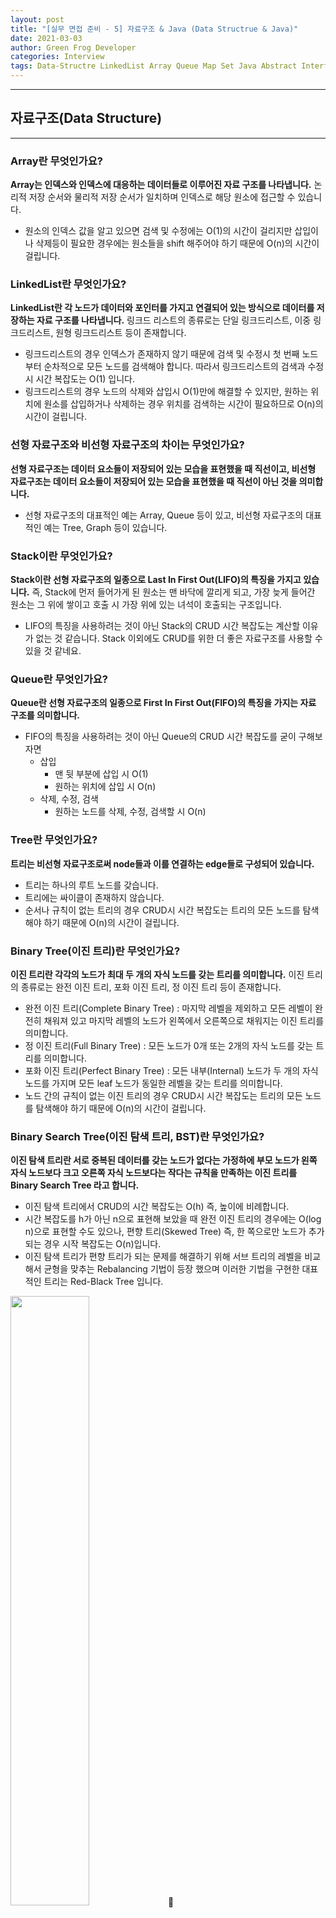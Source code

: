 ```yaml
---
layout: post
title: "[실무 면접 준비 - 5] 자료구조 & Java (Data Structrue & Java)"
date: 2021-03-03
author: Green Frog Developer
categories: Interview
tags: Data-Structre LinkedList Array Queue Map Set Java Abstract Interface Generic 
---
```


---

## 자료구조(Data Structure)

---

### Array란 무엇인가요?

**Array는 인덱스와 인덱스에 대응하는 데이터들로 이루어진 자료 구조를 나타냅니다.** 논리적 저장 순서와 물리적 저장 순서가 일치하며 인덱스로 해당 원소에 접근할 수 있습니다.

- 원소의 인덱스 값을 알고 있으면 검색 및 수정에는 O(1)의 시간이 걸리지만 삽입이나 삭제등이 필요한 경우에는 원소들을 shift 해주어야 하기 때문에 O(n)의 시간이 걸립니다.



### LinkedList란 무엇인가요?

**LinkedList란 각 노드가 데이터와 포인터를 가지고 연결되어 있는 방식으로 데이터를 저장하는 자료 구조를 나타냅니다.** 링크드 리스트의 종류로는 단일 링크드리스트, 이중 링크드리스트, 원형 링크드리스트 등이 존재합니다.

- 링크드리스트의 경우 인덱스가 존재하지 않기 때문에 검색 및 수정시 첫 번째 노드부터 순차적으로 모든 노드를 검색해야 합니다. 따라서 링크드리스트의 검색과 수정시 시간 복잡도는 O(1) 입니다.  
- 링크드리스트의 경우 노드의 삭제와 삽입시 O(1)만에 해결할 수 있지만, 원하는 위치에 원소를 삽입하거나 삭제하는 경우 위치를 검색하는 시간이 필요하므로 O(n)의 시간이 걸립니다.



### 선형 자료구조와 비선형 자료구조의 차이는 무엇인가요?

**선형 자료구조는 데이터 요소들이 저장되어 있는 모습을 표현했을 때 직선이고, 비선형 자료구조는 데이터 요소들이 저장되어 있는 모습을 표현했을 때 직선이 아닌 것을 의미합니다.**

- 선형 자료구조의 대표적인 예는 Array, Queue 등이 있고, 비선형 자료구조의 대표적인 예는 Tree, Graph 등이 있습니다.



### Stack이란 무엇인가요?

**Stack이란 선형 자료구조의 일종으로 Last In First Out(LIFO)의 특징을 가지고 있습니다.** 즉, Stack에 먼저 들어가게 된 원소는 맨 바닥에 깔리게 되고, 가장 늦게 들어간 원소는 그 위에 쌓이고 호출 시 가장 위에 있는 녀석이 호출되는 구조입니다.

- LIFO의 특징을 사용하려는 것이 아닌 Stack의 CRUD 시간 복잡도는 계산할 이유가 없는 것 같습니다. Stack 이외에도 CRUD를 위한 더 좋은 자료구조를 사용할 수 있을 것 같네요.



### Queue란 무엇인가요?

**Queue란 선형 자료구조의 일종으로 First In First Out(FIFO)의 특징을 가지는 자료 구조를 의미합니다.**

- FIFO의 특징을 사용하려는 것이 아닌 Queue의 CRUD 시간 복잡도를 굳이 구해보자면
  - 삽입
    - 맨 뒷 부분에 삽입 시 O(1)
    - 원하는 위치에 삽입 시 O(n)
  - 삭제, 수정, 검색
    - 원하는 노드를 삭제, 수정, 검색할 시 O(n)



### Tree란 무엇인가요?

**트리는 비선형 자료구조로써 node들과 이를 연결하는 edge들로 구성되어 있습니다.**

- 트리는 하나의 루트 노드를 갖습니다.
- 트리에는 싸이클이 존재하지 않습니다.
- 순서나 규칙이 없는 트리의 경우 CRUD시 시간 복잡도는 트리의 모든 노드를 탐색해야 하기 때문에 O(n)의 시간이 걸립니다.



### Binary Tree(이진 트리)란 무엇인가요?

**이진 트리란 각각의 노드가 최대 두 개의 자식 노드를 갖는 트리를 의미합니다.** 이진 트리의 종류로는 완전 이진 트리, 포화 이진 트리, 정 이진 트리 등이 존재합니다.

- 완전 이진 트리(Complete Binary Tree) : 마지막 레벨을 제외하고 모든 레벨이 완전히 채워져 있고 마지막 레벨의 노드가 왼쪽에서 오른쪽으로 채워지는 이진 트리를 의미합니다.
- 정 이진 트리(Full Binary Tree) : 모든 노드가 0개 또는 2개의 자식 노드를 갖는 트리를 의미합니다.
- 포화 이진 트리(Perfect Binary Tree) : 모든 내부(Internal) 노드가 두 개의 자식 노드를 가지며 모든 leaf 노드가 동일한 레벨을 갖는 트리를 의미합니다.
- 노드 간의 규칙이 없는 이진 트리의 경우 CRUD시 시간 복잡도는 트리의 모든 노드를 탐색해야 하기 때문에 O(n)의 시간이 걸립니다.



### Binary Search Tree(이진 탐색 트리, BST)란 무엇인가요?

**이진 탐색 트리란 서로 중복된 데이터를 갖는 노드가 없다는 가정하에 부모 노드가 왼쪽 자식 노드보다 크고 오른쪽 자식 노드보다는 작다는 규칙을 만족하는 이진 트리를 Binary Search Tree 라고 합니다.**

- 이진 탐색 트리에서 CRUD의 시간 복잡도는 O(h) 즉, 높이에 비례합니다.
- 시간 복잡도를 h가 아닌 n으로 표현해 보았을 때 완전 이진 트리의 경우에는 O(log n)으로 표현할 수도 있으나, 편향 트리(Skewed Tree) 즉, 한 쪽으로만 노드가 추가되는 경우 시작 복잡도는 O(n)입니다.
- 이진 탐색 트리가 편향 트리가 되는 문제를 해결하기 위해 서브 트리의 레벨을 비교해서 균형을 맞추는 Rebalancing 기법이 등장 했으며 이러한 기법을 구현한 대표적인 트리는 Red-Black Tree 입니다.

<img src="/assets/interview/naver-practical-interview-preparation5-1.png" style="width:50%">



### Binary Heap이란 무엇인가요?

**Binary Heap이란 최대 또는 최소를 빠르게 찾아내기 위해 만들어진 완전이진트리(CBT)로써 부모노드와 자식 노드간에 대소 관계가 성립합니다.** 이러한 대소 관계를 기반으로 Heap은 Max Heap과 Min Heap으로 나눌 수 있습니다.

- Heap에 존재하는 노드들의 최대 및 최소를 검색하기 위한 시간 복잡도는 O(1) 입니다.
- 연산 후 heap의 대소 관계 구조를 계속 유지하기 위해서는 제거된 루트 노트를 대체할 다른 노드가 필요합니다. 여기서 heap은 맨 마지막 노드를 루트 노드로 대체시킨 후, 다시 heapify 과정을 거쳐 heap 구조를 유지합니다.
- heapify 연산을 수행하는데 걸리는 시간 복잡도는 O(log n)이기 때문에 결국 최대 및 최소를 검색하는데 걸리는 시간은 O(log n) 입니다.
- 최대 최소가 아닌 다른 노드들의 CRUD 시간 복잡도는 O(log n) 입니다.



### Binary Heap과 Binary Search Tree는 각각 어떠한 경우에 사용하는게 좋나요?

**Heap은 최대 및 최소 노드를 연산`(O(1), heapify를 포함한다면 O(log n))`하는데 유용하지만, BST는 모든 노드를 연산(O(log n))하는데 유용합니다.**



### Red-Black Tree란 무엇인가요? (업데이트)

**Red Black Tree(RBT) 란 자가 균형 이진 탐색 트리의 한 종류로써 이진 탐색 트리(BST)의 단점인 편향성을 색깔을 통해서 보완하기 위한 자료구조 입니다.** 즉, 트리의 노드의 개수가 동일할 경우 depth를 최소화하여 시간 복잡도를 줄이는 것이 핵심 아이디어 입니다. 

- RBT의 CRUD 시간 복잡도는 O(log n)이다.
- Root node 부터 leaf node 까지의 모든 경로 중 최소 경로와 최대 경로의 크기 비율은 2보다 크지 않다. (balanced 상태)
- 노드의 child가 없을 경우 child를 가리키는 포인터는 NIL 값을 저장한다. 이러한 NIL 들을 leaf node로 간주한다.



<img src="/assets/interview/naver-practical-interview-preparation5-2.png" style="width:80%">



**Red-Black Tree의 정의**

- 각 노드는 `Red` or `Black` 색깔을 갖는다.
- Root node의 색깔은 `Black`이다.
- 각 leaf node(NIL)의 색깔은 `black`이다.
- 어떤 노드의 색깔이 `red`라면 두 개의 children의 색깔은 모두 `black`이다.
  - 어떤 노드의 색깔이 `black`이라면 두 개의 children 의 색깔은 모두 `red`이다.
- 각 노드에 대해서 노드로부터 그 노드의 자손인 leaf node로 가는 경로들은 모두 같은 수의 `Black` 노드를 포함한다. 이를 **Black-Height** 라고 한다.
  - Black-Height : 노드 x 로부터 노드 x 를 포함하지 않는 leaf node 까지의 simple path 상에 있는 black nodes 들의 개수



**Red-Black Tree 노드 삽입**

1. BST의 특성을 유지하면서 색깔이 `red`인 노드를 삽입한다.
2. 삽입한 노드가 색깔 규칙에 어긋난다면 노드의 색깔을 조정하고, Black-Height에 위배된다면 rotation을 통해 height를 조정한다.



**Red-Black Tree 노드 삭제**

1. BST의 특성을 유지하면서 해당 노드를 삭제한다.
2. 지워진 노드의 색깔이 Black 이라면 Black-Height가 1 감소한 경로에 black node가 1개 추가되도록 rotation하고 노드의 색깔을 조정한다.
   - 지워진 노드의 색깔이 red라면 어떠한 문제도 발생하지 않는다. 



### Hash Table이란 무엇인가요?

**Hash Table이란 임의의 길이를 가진 키를 고정된 길이의 Hash Code로 변환시켜서 이를 인덱스로 사용하여 데이터를 저장하는 자료구조를 의미합니다.** 



### Hash Function이란 무엇인가요?

**Hash Function이란 임의의 길이를 가진 데이터를 고정된 길이를 가진 고유한 데이터로 변환시키는 함수**를 의미합니다. 이러한 함수로부터 얻어지는 값을 해시 값, 해시코드 짧게 말해서 해시라고도 합니다.

- 어설픈 Hash Function을 사용한다면 서로 다른 두 개의 키가 같은 해시 값으로 표현될 수 있는데 이를 **충돌(Collision)**이라고 합니다.
- 해시는 **등호(=) 연산에만 특화**되어 있기 때문에 <u>부등호 연산(>, <)이 자주 사용되는 데이터베이스 검색을 위해서는 적절하지 않습니다.</u> => 이런 경우 B+ Tree 알고리즘을 자주 사용합니다.
- **충돌(Collision)이 많아질수록 Search에 필요한 시간 복잡도가 O(1)에서 O(n)에 가까워집니다.**
- hash function을 1:1 맵핑으로 만드는 것보다 Collision을 최소화하는 방향으로 설계하고 발생하는 Collision에 대비해 어떻게 대응할 것인가가 중요하다.



### Hash Collision Resolve 방식에는 어떠한 방법이 존재하나요?

1. **Open Address 방식 (개방 주소법)**

   **해시 충돌이 발생하면 다른 해시 버킷에 해당 자료를 삽입하는 방식입니다.** 다른 해시 버킷을 찾기 위해 다양한 방법이 존재하는데 대표적인 방법으로는 순차적으로 비어있는 버킷을 찾을 때까지 계속 탐색하는 Linear Probing 방식이 존재합니다.

   - 해시 버킷을 채운 밀도가 높아질수록 Worst Case 발생 빈도가 높아지기 때문에 시간 복잡도가 O(n)에 가까워진다.

2. **Separate Chaining 방식 (분리 연결법)**

   **Hash Table의 각 버킷이 여러 값을 저장할 수 있는 자료 구조를 가리키도록 만드는 방법을 의미합니다.** 이를 구현할 수 있는 방법으로는 LinkedList를 사용하는 방식과 Tree를 사용하는 방식이 존재합니다. Java util 에서는 HashMap을 Separate Chaining 방식을 사용하여 구현하고 있습니다.

   - **Separate Chaining Using LinkedList :** 각각의 버킷들을 LinkedList로 만들어 충돌(Collision)이 발생하면 해당 bucket의 list에 값을 추가하는 방식이다.
   - **Separate Chaining Using Tree :** 각각의 버킷들을 Tree로 만들어 충돌(Collision)이 발생하면 해당 bucket의 tree에 값을 추가하는 방식입니다.
   - Tree는 LinkedList에 비해 메모리 사용량이 많기 때문에 데이터 개수가 적을 때는 링크드리스트를 사용하는게 유리하지만, 개수가 많을 경우 Tree의 시간 복잡도가 LinkedList보다 빠르기 때문에 Tree를 사용하는게 더 유리하다.



### Graph란 무엇인가요?

**Graph란 Node들과 이를 연결하는 Edge들을 모아 놓은 자료구조입니다.** 방향 및 비방향 그래프가 모두 존재하며, 사이클 및 self-loop가 존재해도 무방합니다. 그래프는 인접 행렬과 인접 리스트로 구현할 수 있습니다.



### Graph 탐색에는 어떠한 방법이 존재하나요?

그래프는 따로 규칙이 존재하지 않기 때문에 모든 정점을 탐색해야만 합니다. **특정 정점을 기준으로 넓게 탐색하기 전에 깊게 탐색하는 방법인 DFS(Depth First Search)와 깊게 탐색하기 전에 넓게 탐색하는 방법인 BFS(Breadth First Search)가 존재합니다**.

- DFS는 Stack 및 재귀를 사용해서 구현하면 쉽구요, BFS는 Queue를 사용해서 구현하면 쉽습니다.
- DFS와 BFS를 인접리스트로 구현할 경우에 시간 복잡도는 O(V+E) 이구요, 인접 행렬로써 구현할 경우에 시간복잡도는 O(V^2) 입니다.



### Minimum Spanning Tree

**Minimum Spanning Tree란 그래프의 여러 Spanning Tree 중 edge의 가중치 합이 최소인 Spanning tree를 의미합니다.** 

> Spanning Tree란 그래프의 모든 정점이 Cycle 없이 연결된 형태를 의미합니다.



### Minimum Spanning Tree를 구하는 알고리즘에는 어떤 방법이 존재하나요?

**Minimum Spanning Tree를 구하는 알고리즘에는 Edge 값이 가장 작은 것부터 탐색하는 탐욕적인 방법으로 대표적으로 Kruskal Algorithm과 Prim Algorithm이 존재합니다.**

- **Kruskal Algorithm**이란 Edge없이 vertex로만 구성된 그래프를 만들어서 weight가 제일 작은 edge 부터 검토후 cycle이 생기지 않는 경우에만 edge를 추가하는 방법을 의미하구요 시간 복잡도는 O(ElogE) 입니다.
- **Prim Algorithm**이란 한 개의 vertex로 구성된 그래프 A를 만들어서 그래프 A 내부에 있는 vertex와 외부에 있는 vertex 사이의 edge를 연결했을 때 가장 작은 weight를 가진 vertex와 edge를 그래프 A에 추가하는 방법을 의미하구요 시간 복잡도는 O(ElogV)입니다.




---

## Java

---

### Java 8의 특징은 무엇인가요??

Java 8의 주요 특징으로는 자바에 **함수형 프로그래밍이** 처음으로 도입되었다는 것입니다. 새롭게 도입된 기능으로는 **Stream API, Lambda Expression, Method Reference, Optional Class, Functional Interface, Default Methods** 등이 있습니다.



### Java 9의 특징은 무엇인가요??

Java 9의 주요 특징으로는 **모듈화**가 도입되었다는 것입니다. **Package와 여러 데이터 자원을 포함하는 Module을 런타임시에 가져옴으로써 더 잘 구조화된 어플리케이션을 작성할 수 있게 되었고 성능을 향상시킬 수 있게 되었습니다.**



### Java 10의 특징은 무엇인가요?

Java 10의 주요 특징으로는 **Local Variable Type Inference**가 도입되었다는 것입니다. **자바는 기존의 엄격한 타입 선언 방식에서 탈피하여 컴파일러에게 타입을 추론할 수 있게끔 해 개발자가 직접 지역 변수 타입을 작성하는 것을 없애 생산성을 증가시킬 수 있게 되었습니다.**



### Java 11의 특징은 무엇인가요?

Java 11의 주요 특징으로는 **새로운 HTTP 클라이언트인 `HttpClient`**가 등장했다는 것입니다. **해당 라이브러리를 사용해서 개발자는 어플리케이션의 많고 복잡한 요구사항들을 처리할 수 있게 되었습니다.**



### Stream API란 무엇인가요?

**Stream API란 자바에서의 일련의 데이터 요소인 배열이나 컬렌션 등을 처리하기 위해 함수형 스타일을 지원해주는 API 입니다.** Stream API를 사용하면 멀티 스레드를 활용해서 병렬로 연산을 수행할 수 있고, 내부 반복으로 연산을 수행하기 때문에 코드가 매우 간단해집니다.



### Functional Interface란 무엇인가요?

**Functional Interface란 정확히 하나의 추상 메서드가 정의된 인터페이스를 의미합니다.** 함수형 인터페이스의 예로는 Predicate, Comparator, Runnable 인터페이스 등이 존재합니다.



### Lamda Expression이란 무엇인가요?

**Lamda Expression이란 Functional Interface를 구현하는 객체를 만들지 않고도 추상 메서드를 구현해서 해당 인터페이스 사용할 수 있는 표현식을 의미합니다.** 특정 인터페이스를 사용하기 위해 일회용 객체를 만들지 않아도 됨으로 성능면에서 좋다고 생각합니다.



### Method Reference란 무엇인가요?

Method Reference는 기존에 정의된 메서드와 동일한 람다 표현식을 매번 작성하는데 발생하는 불편함에서 나온 기법이며 **람다 표현식을 직접 작성하는 대신에 기존의 메서드 정의를 이용하는 방법**입니다. 이를 통해 개발자는 중복된 코드를 없앨 수 있으며 자연스레 생산성과 가독성 증가 효과를 얻을 수 있다고 생각합니다.



### Optional 클래스는 무엇인가요?

Optional 클래스는 Java 8에서 새롭게 등장한 클래스이구요 **util 패키지**에 속해 있습니다. **Optional 클래스는 자바 프로그래머들이 가장 자주 접하는 예외인 NPE(NullPointerException)를 관리 하기 위해 기존 객체를 감싼 Wrapper Class 입니다.**



### Default Method는 무엇인가요?

**Default Method는 인터페이스에서 메서드 정의 뿐만 아니라 구현도 포함하는 메서드를 만들기 위해 사용되어집니다.** 해당 인터페이스를 구현하는 클래스는 인터페이스의 Default Method도 상속받기 때문에 최소한의 추상 메서드만 구현하면 됩니다. **즉, 디폴트 메서드를 통해 인터페이스는 서브 클래스가 구현해야하는 최소한의 인터페이스 스펙을 유지할 수 있습니다.**  



### 추상클래스와 인터페이스의 차이는 무엇인가요?

추상 클래스는 추상화된 클래스를 의미하고 인터페이스는 클래스에서 구현해야 하는 스펙을 의미합니다. 이러한 이유에서 추상 클래스와 인터페이스의 가장 큰 차이는 **사용법**에서 존재한다고 생각합니다. **추상 클래스는 멤버 변수와, 메소드 명세, 구현 등 모든 부분이 상속 되기 때문에 코드의 재사용을 위해서 사용하는 경우가 많고 인터페이스는 Java 8 이전에는 메서드 명세만 상속되었기 때문에 메소드 명세의 상속을 위해서 사용된다고 생각합니다.** 

또한 단일 상속만을 지원하는 자바의 특성상 클래스를 상속하는 추상화 계층이 많아질수록 상속되는 클래스간에 결합도가 증가하기 때문에 관련 도메인에 잘 맞추어서 인터페이스와 추상클래스를 적절히 사용해야 한다고 생각합니다.



### 오버라이딩(Overriding)과 오버로딩(Overloading)은 각각 무엇인가요?

**오버라이딩이란 서브클래스가 상속받은 메서드를 해당 클래스에 맞게 재구현 하는 것을 의미**하구요 **오버로딩이란 동일한 메서드 이름이지만 매개 변수 타입이나 개수가 다른 즉, 다른 명세를 가진 함수를 같은 클래스내에 만드는 것을 의미**합니다.

- 리턴 타입이 다른 경우는 오버로딩이 아닙니다. 컴파일러는 메서드 시그니처를 통해서 메서드 간의 차이를 식별합니다. 메서드 시그니처가 동일한 경우 리턴 타입이 달라도 컴파일 에러가 발생합니다. (같은 클래스에 동일한 메서드가 존재할 수 없기 때문)

> ### **메서드 시그니처(Method Signature)**
>
> **Java에서 메서드 시그니처란 메서드 정의에서 메서드 이름과 매개변수 리스트의 조합을 말한다.**



### 업캐스팅(Up Casting)과 다운캐스팅(Down Casting)이란 무엇인가요?

**업캐스팅이란 슈퍼 클래스의 변수에 서브 클래스의 인스턴스가 들어가는 것**을 의미하구요, **다운캐스팅이란 업캐스팅 된 변수의 타입을 서브 클래스 타입으로 변경하는 것**을 의미합니다. <u>서브 클래스는 슈퍼 클래스의 명세를 상속받기 때문에 슈퍼 클래스의 변수에 들어가서 슈퍼 클래스 인스턴스인 것처럼 사용될 수 있는 것은 당연하구요, 업캐스팅 된 변수의 타입이 다시 서브 클래스로 돌아와서 다시 본인의 클래스 변수인 것처럼 사용될 수 있는 것도 당연합니다.</u>



### 제네릭(Generic)이란 무엇인가요?

**제네릭(Generic)이란 컴파일 타임에 강한 타입체크와 불필요한 캐스팅 코드를 삭제하기 위해서 사용하는 기능입니다.** 제네릭 사용을 통해서 클래스나 메소드 내부에서 사용되는 객체의 타입 안정성을 높일 수 있었고 매번 Object나 bounded type으로 캐스팅 시 발생하는 반복적인 코드를 없앨 수 있었습니다.



### 제네릭(Generic)을 사용해 보셨나요?

많은 프레임워크와 라이브러리에서 제네릭을 사용해 보았지만 Pinpoint Webhook 프로젝트에서 제네릭을 사용했던 경험이 가장 기억에 남습니다. **상위 추상 클래스인 AgentChecker가 검색하는 Metric 타입을 제네릭 타입으로 지정해 놓고 이를 상속하는 서브 타입의 Checker에서 제네릭 타입을 설정해 구현한 경험이 생각 납니다.**

**이를 통해서 특정 Metric을 검색하는 Checker클래스를 여러개 만들 필요가 없었고, 컴파일 시에 타입 에러를 볼 수 있어서 확실한 장점이 있었지만, 처음 코드를 보는 사람들한테는 어려워서 가독성 측면에서는 좋지 않았던 것 같습니다.**



### String과 StringBuffer, StringBuilder의 차이를 설명해주세요.

**String과 StringBuffer, StringBuilder는 모두 문자열을 다룰 수 있는 java.lang 패키지의 클래스입니다. 하지만 String은 불변 객체이구요, StringBuffer와 StringBuilder는 가변 객체 입니다. StringBuffer는 멀티스레드 환경에서 thread-safe하게 동작할 수 있는 동기화 기능을 지원해주구요, StringBuilder는 동기화 기능을 지원해주지 않아서 멀티스레드 환경에서 thread-safe하지 않습니다.**

> ### 불변 객체(Immutable Object)
>
> 불변 객체란 객체 생성 후에 그 상태나 값을 바꿀 수 없는 객체를 말합니다.



### Annotation이란 무엇인가요?

**애노테이션(Annotation)이란 Java 버젼 5부터 추가된 기능으로 소스코드에 메타데이터 정보를 추가하기 위해 사용되어집니다. 애노테이션은 컴파일 타임에 컴파일러에게 특정 정보를 제공해 주기 위해 사용되어지거나, 런타임에 JVM에게 특정 정보를 제공해 주기 위해서 사용되어집니다.**

> ### 메타데이터(Metadata)
>
> 데이터에 관한 구조화된 데이터로, 다른 데이터를 설명해 주는 데이터이다. 대량의 정보 가운데에서 찾고 있는 정보를 효율적으로 찾아내서 이용하기 위해 일정한 규칙에 따라 콘텐츠에 대하여 부여되는 데이터이다. 어떤 데이터 즉 구조화된 정보를 분석, 분류하고 부가적 정보를 추가하기 위해 그 데이터 뒤에 함께 따라가는 정보를 말한다.



### Java Collection Framework에 대해서 설명해주세요.

**자바에서 Collection이란 데이터의 집합과 그룹을 의미하며 이를 저장하고 연산할 수 있는 집합을 Collection Framework라고 합니다.** Collection 프레임워크는 크게 두개의 명세로 나눌 수 있는데요 **순서나 집합적인 저장 공간의 명세를 나타내는 Collection 인터페이스와 키와 값으로 데이터를 핸들링하는 명세를 정의하는 Map 인터페이스로 나눌 수 있습니다.**

Set, List, Queue 인터페이스가 Collection 인터페이스를 상속해서 각 특성에 맞게 명세를 구체화하구요, HashMap, TreeMap 등이 Map 인터페이스를 구현해서 컬렉션 프레임워크를 형성합니다.

<img src="/assets/interview/naver-practical-interview-preparation5-3.jpg" style="width:100%">



### Set, List, Queue의 차이를 설명해주실 수 있나요?

**List 인터페이스는 객체의 순서가 존재하며 원소가 중복될 수 있는 명세**를 가지고 있습니다. List 인터페이스의 대표적인 구현체로는 ArrayList(동기화 보장 x)가 있습니다.

**Queue 인터페이스는 FIFO의 특성을 갖고 있으며 원소가 중복될 수 있는 명세**를 가지고 있습니다. Queue 인터페이스의 대표적인 구현체로는 LinkedList가 있습니다.

**Set 인터페이스는 원소의 집합을 의미하며 원소의 순서가 없고 동일한 원소를 중복 저장할 수 없는 명세**를 가지고 있습니다. Set 인터페이스의 대표적인 구현체로는 HashSet, TreeSet 등이 있습니다.



### LinkedList와 ArrayList의 차이는 무엇인가요?

ArrayList는 내부적으로 원소를 배열에서 관리하고, LinkedList는 노드에 데이터를 저장하고 포인터를 사용해서 앞 뒤의 노드와 연결지어 데이터를 관리합니다.

삽입 및 삭제시 LinkedList는 O(1)의 시간이 걸리고, ArrayList는 O(n)의 시간이 걸립니다. 하지만 인덱스를 통해서 검색시 ArrayList는 O(1)의 시간이 걸리고 LinkedList는 O(n)의 시간이 걸립니다.



### HashMap은 무엇인가요?

**HashMap은 Hash Function을 사용해서 Key를 Hash값으로 바꾼 뒤 이를 사용해서 데이터를 관리 및 연산하는 데이터 구조를 의미합니다.** HashMap의 CRUD 시간 복잡도는 O(1)이지만, 충돌(Collision)이 자주나는 경우 시간 복잡도는 O(n)까지 안좋아질 수 있음으로 Open Address나 Separate Chaining 방식을 고려해야 합니다.



### HashMap과 HashTable의 차이를 아시나요?

**HashTable은 동기화 기능을 제공해주기 때문에 멀티 스레드 환경에서 Thread-Safe하고, HashMap은 동기화 기능을 제공해주지 않기 때문에 멀티 스레드 환경에서 Non Thread-Safe 합니다.**



### ArrayList와 Vector의 차이는 무엇인가요?

ArrayList와 Vector의 차이는 **동기화 기능 제공의 유무**라고 생각합니다. **Vector는 동기화 기능을 제공해주기 때문에 멀티 스레드 환경에서 Thread-Safe하고, ArrayList는 동기화 기능을 제공해주지 않기 때문에 멀티 스레드 환경에서 Non Thread-Safe 합니다.**



### TreeMap과 TreeSet의 차이는 무엇인가요?

**TreeSet과 TreeMap은 모두 Red Black Tree를 기반으로하는 자료구조입니다.** 가장 큰 차이라고 하면 Set과 Map의 차이입니다.

> ### Red Black Tree
>
> Red Black Tree는 Balanced Binary Search Tree의 일종으로써 BST에서 발생하는 편향성 문제를 색깔을 통해서 자체적으로 해결하는 자료구조입니다.

















